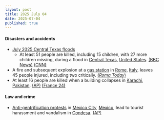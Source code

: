 ```yaml
---
layout: post
title: 2025 July 04
date: 2025-07-04
published: true
---
```



#### Disasters and accidents

* [July 2025 Central Texas floods](https://en.wikipedia.org/wiki/July_2025_Central_Texas_floods "July 2025 Central Texas floods")
  * At least 51 people are killed, including 15 children, with 27 more children missing, during a flood in [Central Texas](https://en.wikipedia.org/wiki/Central_Texas "Central Texas"), [United States](https://en.wikipedia.org/wiki/United_States "United States"). [(BBC News)](https://www.bbc.com/news/articles/cr4w36lnvgyo) [(CNN)](https://edition.cnn.com/weather/live-news/texas-flooding-07-05-2025-hnk)
* A fire and subsequent explosion at a [gas station](https://en.wikipedia.org/wiki/Gas_station "Gas station") in [Rome](https://en.wikipedia.org/wiki/Rome "Rome"), [Italy](https://en.wikipedia.org/wiki/Italy "Italy"), leaves 45 people injured, including two critically. [(*Roma Today*)](https://www.romatoday.it/cronaca/esplosione-roma-oggi-incendio-4-luglio-2025.html)
* At least 16 people are killed when a building collapses in [Karachi](https://en.wikipedia.org/wiki/Karachi "Karachi"), [Pakistan](https://en.wikipedia.org/wiki/Pakistan "Pakistan"). [(AP)](https://apnews.com/article/pakistan-building-collapse-karachi-death-toll-survivors-82796a99d7ece3bc7d25bfe3955824ed) [(France 24)](https://www.france24.com/en/live-news/20250705-search-continues-after-pakistan-building-collapse-kills-14)

#### Law and crime

* [Anti-gentrification protests](https://en.wikipedia.org/wiki/Anti-gentrification_protests "Anti-gentrification protests") in [Mexico City](https://en.wikipedia.org/wiki/Mexico_City "Mexico City"), [Mexico](https://en.wikipedia.org/wiki/Mexico "Mexico"), lead to tourist harassment and vandalism in [Condesa](https://en.wikipedia.org/wiki/Condesa "Condesa"). [(AP)](https://apnews.com/article/mexico-mass-tourism-protest-gentrification-56aef1432e05e8b541f14f3f25926505)
